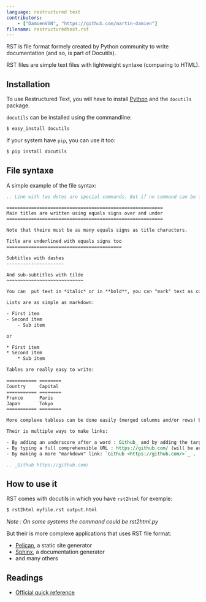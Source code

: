 ```yaml
---
language: restructured text
contributors:
    - ["DamienVGN", "https://github.com/martin-damien"]
filename: restructuredtext.rst
---
```


RST is file format formely created by Python community to write documentation (and so, is part of Docutils).

RST files are simple text files with lightweight syntaxe (comparing to HTML).


## Installation

To use Restructured Text, you will have to install [Python](http://www.python.org) and the `docutils` package.

`docutils` can be installed using the commandline:

```bash
$ easy_install docutils
```

If your system have `pip`, you can use it too:

```bash
$ pip install docutils
```


## File syntaxe

A simple example of the file syntax:

```rst
.. Line with two dotes are special commands. But if no command can be found, the line is considered as a comment

=========================================================
Main titles are written using equals signs over and under
=========================================================

Note that theire must be as many equals signs as title characters.

Title are underlined with equals signs too
==========================================

Subtitles with dashes
---------------------

And sub-subtitles with tilde
~~~~~~~~~~~~~~~~~~~~~~~~~~~~

You can  put text in *italic* or in **bold**, you can "mark" text as code with double backquote ``: ``print()``.

Lists are as simple as markdown:

- First item
- Second item
    - Sub item

or

* First item
* Second item
    * Sub item

Tables are really easy to write:

=========== ========
Country     Capital
=========== ========
France      Paris
Japan       Tokyo
=========== ========

More complexe tabless can be done easily (merged columns and/or rows) but I suggest you to read the complete doc for this :)

Their is multiple ways to make links:

- By adding an underscore after a word : Github_ and by adding the target after the text (this have the advantage to not insert un-necessary URL inside the readed text).
- By typing a full comprehensible URL : https://github.com/ (will be automatically converted in link)
- By making a more "markdown" link: `Github <https://github.com/>`_ .

.. _Github https://github.com/

```


## How to use it

RST comes with docutils in which you have `rst2html` for exemple:

```bash
$ rst2html myfile.rst output.html
```

*Note : On some systems the command could be rst2html.py*

But their is more complexe applications that uses RST file format:

- [Pelican](http://blog.getpelican.com/), a static site generator
- [Sphinx](http://sphinx-doc.org/), a documentation generator
- and many others


## Readings

- [Official quick reference](http://docutils.sourceforge.net/docs/user/rst/quickref.html)

